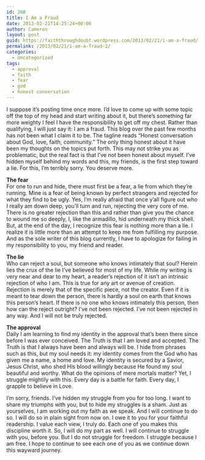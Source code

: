 ```yaml
---
id: 268
title: I Am a Fraud
date: 2013-02-21T14:25:24+00:00
author: Cameron
layout: post
guid: https://faiththroughdoubt.wordpress.com/2013/02/21/i-am-a-fraud/
permalink: /2013/02/21/i-am-a-fraud-2/
categories:
  - Uncategorized
tags:
  - approval
  - faith
  - fear
  - god
  - honest conversation
---
```

I suppose it’s posting time once more. I’d love to come up with some topic off the top of my head and start writing about it, but there’s something far more weighty I feel I have the responsibility to get off my chest. Rather than qualifying, I will just say it: I am a fraud. This blog over the past few months has not been what I claim it to be. The tagline reads “Honest conversation about God, love, faith, community.” The only thing honest about it have been my thoughts on the topics put forth. This may not strike you as problematic, but the real fact is that I’ve not been honest about myself. I’ve hidden myself behind my words and this, my friends, is the first step toward a lie. For this, I’m terribly sorry. You deserve more.

**The fear**  
For one to run and hide, there must first be a fear, a lie from which they’re running. Mine is a fear of being known by perfect strangers and rejected for what they find to be ugly. Yes, I’m really afraid that once y’all figure out who I really am down deep, you’ll turn and run, rejecting the very core of me. There is no greater rejection than this and rather than give you the chance to wound me so deeply, I, like the armadillo, hid underneath my thick shell. But, at the end of the day, I recognize this fear is nothing more than a lie. I realize it is little more than an attempt to keep me from fulfilling my purpose. And as the sole writer of this blog currently, I have to apologize for failing in my responsibility to you, my friend and reader.

**The lie**  
Who can reject a soul, but someone who knows intimately that soul? Herein lies the crux of the lie I’ve believed for most of my life. While my writing is very near and dear to my heart, a reader’s rejection of it isn’t an intrinsic rejection of who I am. This is true for any art or avenue of creation. Rejection is merely that of the specific piece, not the creator. Even if it is meant to tear down the person, there is hardly a soul on earth that knows this person’s heart. If there is no one who knows intimately this person, then how can the reject outright? I’ve not been rejected. I’ve not been rejected in any way. And I will not be truly rejected.

**The approval**  
Daily I am learning to find my identity in the approval that’s been there since before I was ever conceived. The Truth is that I am loved and accepted. The Truth is that I always have been and always will be. I hide from phrases such as this, but my soul needs it: my identity comes from the God who has given me a name, a home and love. My identity is secured by a Savior, Jesus Christ, who shed His blood willingly because He found my soul beautiful and worthy. What do the opinions of mere mortals matter? Yet, I struggle mightily with this. Every day is a battle for faith. Every day, I grapple to believe in Love.

I’m sorry, friends. I’ve hidden my struggle from you for too long. I want to share my triumphs with you, but to hide my struggles is a sham. Just as yourselves, I am working out my faith as we speak. And I will continue to do so. I will do so in plain sight from now on. I owe it to you for your faithful readership. I value each view, I truly do. Each one of you makes this discipline worth it. So, I will do my part as well. I will continue to struggle with you, before you. But I do not struggle for freedom. I struggle because I am free. I hope to continue to see each one of you as we continue down this wayward journey.